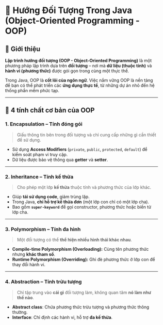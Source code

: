 # 🐣 Hướng Đối Tượng Trong Java (Object-Oriented Programming - OOP)

## 📌 Giới thiệu
**Lập trình hướng đối tượng (OOP - Object-Oriented Programming)** là một phương pháp lập trình dựa trên **đối tượng** – nơi mà **dữ liệu (thuộc tính)** và **hành vi (phương thức)** được gói gọn trong cùng một thực thể.  

Trong Java, OOP là **cốt lõi của ngôn ngữ**. Việc nắm vững OOP là nền tảng để bạn có thể phát triển các **ứng dụng thực tế**, từ những dự án nhỏ đến hệ thống phần mềm phức tạp.

---

## 🧩 4 tính chất cơ bản của OOP

### 1. **Encapsulation** – Tính đóng gói
> Giấu thông tin bên trong đối tượng và chỉ cung cấp những gì cần thiết để sử dụng.

- Sử dụng **Access Modifiers** (`private`, `public`, `protected`, `default`) để kiểm soát phạm vi truy cập.  
- Dữ liệu được bảo vệ thông qua **getter** và **setter**.

---

### 2. **Inheritance** – Tính kế thừa
> Cho phép một lớp **kế thừa** thuộc tính và phương thức của lớp khác.

- Giúp **tái sử dụng code**, giảm trùng lặp.  
- Trong Java, **chỉ hỗ trợ kế thừa đơn** (một lớp con chỉ có một lớp cha).
- Bao gồm **`super-keyword`** để gọi constructor, phương thức hoặc biến từ lớp cha.

---

### 3. **Polymorphism** – Tính đa hình
> Một đối tượng có thể **thể hiện nhiều hình thái khác nhau**.

- **Compile-time Polymorphism (Overloading):** Cùng tên phương thức nhưng **khác tham số**.
- **Runtime Polymorphism (Overriding):** Ghi đè phương thức ở lớp con để thay đổi hành vi.

---

### 4. **Abstraction** – Tính trừu tượng
> Chỉ tập trung vào **cái gì** đối tượng làm, không quan tâm **nó làm như thế nào**.

- **Abstract class**: Chứa phương thức trừu tượng và phương thức thông thường.  
- **Interface**: Chỉ định các hành vi, hỗ trợ **đa kế thừa**.



